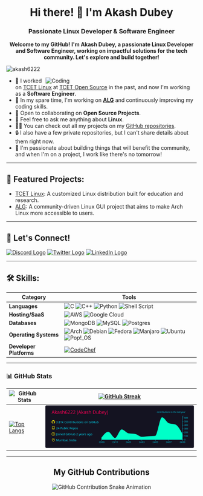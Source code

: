 <h1 align="center">Hi there! 👋 I'm Akash Dubey</h1>
<h3 align="center">Passionate Linux Developer & Software Engineer</h3>

<p align="center">
  <strong>Welcome to my GitHub! I'm Akash Dubey, a passionate Linux Developer and Software Engineer, working on impactful solutions for the tech community. Let's explore and build together!</strong>
</p>

<p align="left">
  <img src="https://komarev.com/ghpvc/?username=akash6222&label=Profile%20views&color=0e75b6&style=flat" alt="akash6222" />
</p>

<img align="right" alt="Coding" width="400" src="https://user-images.githubusercontent.com/74038190/212750147-854a394f-fee9-4080-9770-78a4b7ece53f.gif">

- 🔭 I worked on [TCET Linux](https://github.com/tcet-opensource/tcet-linux) at [TCET Open Source](https://github.com/tcet-opensource) in the past, and now I'm working as a **Software Engineer**.
- 🌱 In my spare time, I'm working on **[ALG](https://github.com/arch-linux-gui)** and continuously improving my coding skills.
- 👯 Open to collaborating on **Open Source Projects**.
- 💬 Feel free to ask me anything about **Linux**.
- 👨‍💻 You can check out all my projects on my [GitHub repositories](https://github.com/Akash6222?tab=repositories).
- 🔒 I also have a few private repositories, but I can't share details about them right now.
- 🚀 I'm passionate about building things that will benefit the community, and when I'm on a project, I work like there's no tomorrow!

---

## 🚀 Featured Projects:

- [TCET Linux](https://github.com/tcet-opensource/tcet-linux): A customized Linux distribution built for education and research.
- [ALG](https://github.com/arch-linux-gui): A community-driven Linux GUI project that aims to make Arch Linux more accessible to users.

---

## 💬 Let's Connect!

<a href="https://discord.com/users/1071910908802117773" target="blank"><img src="https://img.shields.io/badge/Discord-%235865F2.svg?style=for-the-badge&logo=discord&logoColor=white" height="30" alt="Discord Logo"/></a>
<a href="https://twitter.com/_akash_dubey_1" target="blank"><img src="https://img.shields.io/static/v1?message=Twitter&logo=twitter&label=&color=1DA1F2&logoColor=white&labelColor=&style=for-the-badge" height="30" alt="Twitter Logo"  /></a>
<a href="https://www.linkedin.com/in/akash-dubey-807a6b200" target="blank"><img src="https://img.shields.io/static/v1?message=LinkedIn&logo=linkedin&label=&color=0077B5&logoColor=white&labelColor=&style=for-the-badge" height="30" alt="LinkedIn Logo"  /></a>

---

## 🛠️ Skills:

| Category           | Tools                                                                                                                                                                                                                                     |
|--------------------|----------------------|
| **Languages**          | ![C](https://img.shields.io/badge/c-%2300599C.svg?style=for-the-badge&logo=c&logoColor=white) ![C++](https://img.shields.io/badge/c++-%2300599C.svg?style=for-the-badge&logo=c%2B%2B&logoColor=white) ![Python](https://img.shields.io/badge/python-3670A0?style=for-the-badge&logo=python&logoColor=ffdd54) ![Shell Script](https://img.shields.io/badge/shell_script-%23121011.svg?style=for-the-badge&logo=gnu-bash&logoColor=white) |
| **Hosting/SaaS**       | ![AWS](https://img.shields.io/badge/AWS-%23FF9900.svg?style=for-the-badge&logo=amazon-aws&logoColor=white) ![Google Cloud](https://img.shields.io/badge/GoogleCloud-%234285F4.svg?style=for-the-badge&logo=google-cloud&logoColor=white)                                                                    |
| **Databases**          | ![MongoDB](https://img.shields.io/badge/MongoDB-%234ea94b.svg?style=for-the-badge&logo=mongodb&logoColor=white) ![MySQL](https://img.shields.io/badge/mysql-%2300000f.svg?style=for-the-badge&logo=mysql&logoColor=white) ![Postgres](https://img.shields.io/badge/postgres-%23316192.svg?style=for-the-badge&logo=postgresql&logoColor=white)                                       |
| **Operating Systems**   | ![Arch](https://img.shields.io/badge/Arch%20Linux-1793D1?logo=arch-linux&logoColor=fff&style=for-the-badge) ![Debian](https://img.shields.io/badge/Debian-D70A53?style=for-the-badge&logo=debian&logoColor=white) ![Fedora](https://img.shields.io/badge/Fedora-294172?style=for-the-badge&logo=fedora&logoColor=white) ![Manjaro](https://img.shields.io/badge/Manjaro-35BF5C?style=for-the-badge&logo=Manjaro&logoColor=white) ![Ubuntu](https://img.shields.io/badge/Ubuntu-E95420?style=for-the-badge&logo=ubuntu&logoColor=white) ![Pop!\_OS](https://img.shields.io/badge/Pop!_OS-48B9C7?style=for-the-badge&logo=Pop!_OS&logoColor=white) |
| **Developer Platforms**  | <a href="https://www.codechef.com/users/akashdubey2527" target="blank"><img align="center" src="https://img.shields.io/badge/CodeChef-%23964B00.svg?style=for-the-badge&logo=CodeChef&logoColor=white" alt="CodeChef" height="30" /></a>                                                                                                            |

---

### 📊 GitHub Stats

| <img src="https://github-readme-stats.vercel.app/api?username=Akash6222&show_icons=true&theme=radical" alt="GitHub Stats" /> | <a href="https://github-readme-streak-stats.herokuapp.com/?user=Akash6222&theme=radical"><img src="https://github-readme-streak-stats.herokuapp.com/?user=Akash6222&theme=radical" alt="GitHub Streak" /></a> |
|--------------- | --------------- |
| [![Top Langs](https://github-readme-stats-rishabh.vercel.app/api/top-langs/?username=Akash6222&hide=GLSL,html&theme=dracula&hide_border=true&border_radius=10&bg_color=15,0d1117,1a1b26&show_icons=true&layout=compact)](https://github.com/anuraghazra/github-readme-stats) |<img src="https://raw.githubusercontent.com/Akash6222/Akash6222/master/profile-summary-card-output/2077/0-profile-details.svg" alt="GitHub Activity Graph" width="600"/>|

---

<h2 align="center">My GitHub Contributions</h2>
<p align="center">
  <img src="https://github.com/Akash6222/Akash6222/blob/output/github-contribution-grid-snake2.svg" alt="GitHub Contribution Snake Animation">
</p>
